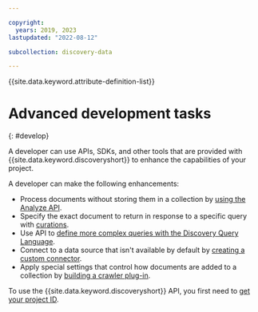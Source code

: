 ```yaml
---

copyright:
  years: 2019, 2023
lastupdated: "2022-08-12"

subcollection: discovery-data

---
```


{{site.data.keyword.attribute-definition-list}}

# Advanced development tasks
{: #develop}

A developer can use APIs, SDKs, and other tools that are provided with {{site.data.keyword.discoveryshort}} to enhance the capabilities of your project.

A developer can make the following enhancements:

- Process documents without storing them in a collection by [using the Analyze API](/docs/discovery-data?topic=discovery-data-analyzeapi).
- Specify the exact document to return in response to a specific query with [curations](/docs/discovery-data?topic=discovery-data-curations).
- Use API to [define more complex queries with the Discovery Query Language](/docs/discovery-data?topic=discovery-data-query-dql-overview).
- Connect to a data source that isn't available by default by [creating a custom connector](/docs/discovery-data?topic=discovery-data-build-connector).
- Apply special settings that control how documents are added to a collection by [building a crawler plug-in](/docs/discovery-data?topic=discovery-data-crawler-plugin-build).

To use the {{site.data.keyword.discoveryshort}} API, you first need to [get your project ID](/docs/discovery-data?topic=discovery-data-api-use).